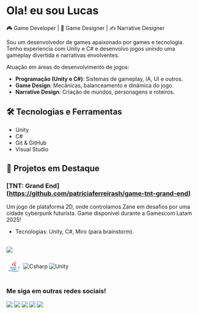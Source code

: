 # Ola! eu sou Lucas
🎮 Game Developer | 🎨 Game Designer | ✍️ Narrative Designer

Sou um desenvolvedor de games apaixonado por games e tecnologia. Tenho experiencia com Unity e C# e desenvolvo jogos unindo uma gameplay divertida e narrativas envolventes.

Atuação em áreas do desenvolvimento de jogos:
- **Programação (Unity e C#)**: Sistemas de gameplay, IA, UI e outros.
- **Game Design**: Mecânicas, balanceamento e dinâmica do jogo.
- **Narrative Design**: Criação de mundos, personagens e roteiros.
  
## 🛠️ Tecnologias e Ferramentas
- Unity
- C#
- Git & GitHub
- Visual Studio

## 📌 Projetos em Destaque
### [TNT: Grand End] (https://github.com/patriciaferreirash/game-tnt-grand-end)
Um jogo de plataforma 2D, onde controlamos Zane em desafios por uma cidade cyberpunk futurista. Game disponivel durante a Gamescom Latam 2025!
- Tecnologias: Unity, C#, Miro (para brainstorm).

<br>

<div>
  <img src="https://github-readme-stats.vercel.app/api/top-langs/?username=Luk3mm&layout=compact&theme=radical">
</div>

<div style="display: inline_block"><br>
  <img align="center" alt="Java" height="30" width="40" src="https://raw.githubusercontent.com/devicons/devicon/master/icons/java/java-original.svg">
  <img align="center" alt="Csharp" height="30" width="40" src="https://cdn.jsdelivr.net/gh/devicons/devicon@latest/icons/csharp/csharp-original.svg">
  <img align="center" alt="Unity" height="30" width="40" src="https://cdn.jsdelivr.net/gh/devicons/devicon@latest/icons/unity/unity-original-wordmark.svg">
</div>
 
 <br>
 
  ### Me siga em outras redes sociais!
 
<div> 
  <a href="https://www.youtube.com/@luk3mmorgan" target="_blank"><img src="https://img.shields.io/badge/YouTube-FF0000?style=for-the-badge&logo=youtube&logoColor=white" target="_blank"></a>
  <a href="https://instagram.com/lucaslukelight" target="_blank"><img src="https://img.shields.io/badge/-Instagram-%23E4405F?style=for-the-badge&logo=instagram&logoColor=white" target="_blank"></a>
 <a href="" target="_blank"><img src="https://img.shields.io/badge/Discord-7289DA?style=for-the-badge&logo=discord&logoColor=white" target="_blank"></a> 
  <a href = ""><img src="https://img.shields.io/badge/-Gmail-%23333?style=for-the-badge&logo=gmail&logoColor=white" target="_blank"></a>
  <a href="https://www.linkedin.com/in/lucas-mendes-65b46a254/" target="_blank"><img src="https://img.shields.io/badge/-LinkedIn-%230077B5?style=for-the-badge&logo=linkedin&logoColor=white" target="_blank"></a> 
</div>
